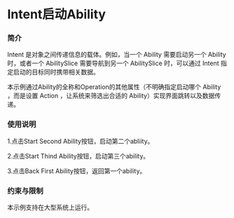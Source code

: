 # Intent启动Ability<a name="ZH-CN_TOPIC_0000001127379103"></a>

### 简介

Intent 是对象之间传递信息的载体。例如，当一个 Ability 需要启动另一个 Ability 时，或者一个 AbilitySlice 需要导航到另一个 AbilitySlice 时，可以通过 Intent 指定启动的目标同时携带相关数据。

本示例通过Ability的全称和Operation的其他属性（不明确指定启动哪个 Ability ，而是设置 Action ，让系统来筛选出合适的 Ability）实现界面跳转以及数据传递。

### 使用说明

1.点击Start Second Ability按钮，启动第二个abliity。

2.点击Start Thind Ability按钮，启动第三个ability。

3.点击Back First Ability按钮，返回第一个ability。

### 约束与限制

本示例支持在大型系统上运行。
